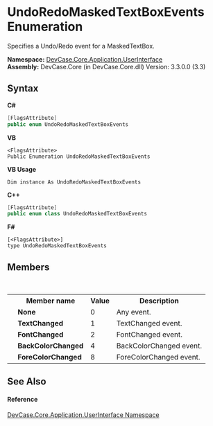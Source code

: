 # UndoRedoMaskedTextBoxEvents Enumeration
 

Specifies a Undo/Redo event for a MaskedTextBox.

**Namespace:**&nbsp;<a href="N_DevCase_Core_Application_UserInterface">DevCase.Core.Application.UserInterface</a><br />**Assembly:**&nbsp;DevCase.Core (in DevCase.Core.dll) Version: 3.3.0.0 (3.3)

## Syntax

**C#**<br />
``` C#
[FlagsAttribute]
public enum UndoRedoMaskedTextBoxEvents
```

**VB**<br />
``` VB
<FlagsAttribute>
Public Enumeration UndoRedoMaskedTextBoxEvents
```

**VB Usage**<br />
``` VB Usage
Dim instance As UndoRedoMaskedTextBoxEvents
```

**C++**<br />
``` C++
[FlagsAttribute]
public enum class UndoRedoMaskedTextBoxEvents
```

**F#**<br />
``` F#
[<FlagsAttribute>]
type UndoRedoMaskedTextBoxEvents
```


## Members
&nbsp;<table><tr><th></th><th>Member name</th><th>Value</th><th>Description</th></tr><tr><td /><td target="F:DevCase.Core.Application.UserInterface.UndoRedoMaskedTextBoxEvents.None">**None**</td><td>0</td><td>Any event.</td></tr><tr><td /><td target="F:DevCase.Core.Application.UserInterface.UndoRedoMaskedTextBoxEvents.TextChanged">**TextChanged**</td><td>1</td><td>TextChanged event.</td></tr><tr><td /><td target="F:DevCase.Core.Application.UserInterface.UndoRedoMaskedTextBoxEvents.FontChanged">**FontChanged**</td><td>2</td><td>FontChanged event.</td></tr><tr><td /><td target="F:DevCase.Core.Application.UserInterface.UndoRedoMaskedTextBoxEvents.BackColorChanged">**BackColorChanged**</td><td>4</td><td>BackColorChanged event.</td></tr><tr><td /><td target="F:DevCase.Core.Application.UserInterface.UndoRedoMaskedTextBoxEvents.ForeColorChanged">**ForeColorChanged**</td><td>8</td><td>ForeColorChanged event.</td></tr></table>

## See Also


#### Reference
<a href="N_DevCase_Core_Application_UserInterface">DevCase.Core.Application.UserInterface Namespace</a><br />
